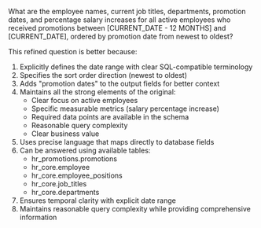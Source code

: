 <question>What are the employee names, current job titles, departments, promotion dates, and percentage salary increases for all active employees who received promotions between [CURRENT_DATE - 12 MONTHS] and [CURRENT_DATE], ordered by promotion date from newest to oldest?</question>

This refined question is better because:
1. Explicitly defines the date range with clear SQL-compatible terminology
2. Specifies the sort order direction (newest to oldest)
3. Adds "promotion dates" to the output fields for better context
4. Maintains all the strong elements of the original:
   - Clear focus on active employees
   - Specific measurable metrics (salary percentage increase)
   - Required data points are available in the schema
   - Reasonable query complexity
   - Clear business value
5. Uses precise language that maps directly to database fields
6. Can be answered using available tables:
   - hr_promotions.promotions
   - hr_core.employee
   - hr_core.employee_positions
   - hr_core.job_titles
   - hr_core.departments
7. Ensures temporal clarity with explicit date range
8. Maintains reasonable query complexity while providing comprehensive information